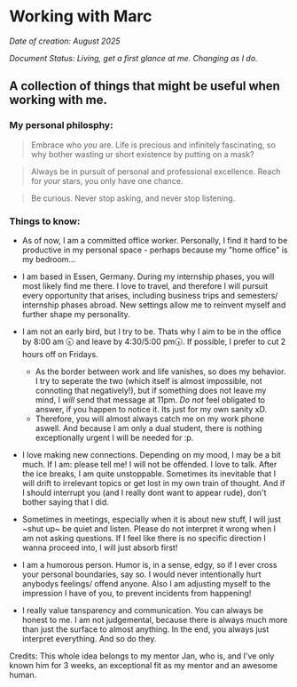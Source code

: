 # Working with Marc

*Date of creation: August 2025*

*Document Status: Living, get a first glance at me. Changing as I do.*

## A collection of things that might be useful when working with me.

### My personal philosphy: 
 > Embrace who _you_ are. Life is precious and infinitely fascinating, so why bother wasting ur short existence by putting on a mask?

 > Always be in pursuit of personal and professional excellence. Reach for _your_ stars, you only have one chance.

 > Be curious. Never stop asking, and never stop listening.

### Things to know: 

- As of now, I am a committed office worker. Personally, I find it hard to be productive in my personal space - perhaps because my "home office" is my bedroom...
- I am based in Essen, Germany. During my internship phases, you will most likely find me there. I love to travel, and therefore I will pursuit every opportunity that arises, including business trips and semesters/ internship phases abroad. New settings allow me to reinvent myself and further shape my personality.
- I am not an early bird, but I try to be. Thats why I aim to be in the office by 8:00 am 🕣 and leave by 4:30/5:00 pm🕠. If possible, I prefer to cut 2 hours off on Fridays.
     - As the border between work and life vanishes, so does my behavior. I try to seperate the two (which itself is almost impossible, not connoting that negatively!), but if something does not leave my mind, I *will* send that message at 11pm. *Do not* feel obligated to answer, if you happen to notice it. Its just for my own sanity xD.
     - Therefore, you will almost always catch me on my work phone aswell. And because I am only a dual student, there is nothing exceptionally urgent I will be needed for :p.
   
- I love making new connections. Depending on my mood, I may be a bit much. If I am: please tell me! I will not be offended. I love to talk. After the ice breaks, I am quite unstoppable. Sometimes its inevitable that I will drift to irrelevant topics or get lost in my own train of thought. And if I should  interrupt you (and I really dont want to appear rude), don't bother saying that I did.
- Sometimes in meetings, especially when it is about new stuff, I will just ~shut up~ be quiet and listen. Please do not interpret it wrong when I am not asking questions. If I feel like there is no specific direction I wanna proceed into, I will just absorb first!
- I am a humorous person. Humor is, in a sense, edgy, so if I ever cross your personal boundaries, say so. I would never intentionally hurt anybodys feelings/ offend anyone. Also I am adjusting myself to the impression I have of you, to prevent incidents from happening!
- I really value tansparency and communication. You can always be honest to me. I am not judgemental, because there is always much more than just the surface to almost anything. In the end, you always just interpret everything. And so do they.


Credits: This whole idea belongs to my mentor Jan, who is, and I've only known him for 3 weeks, an exceptional fit as my mentor and an awesome human.



